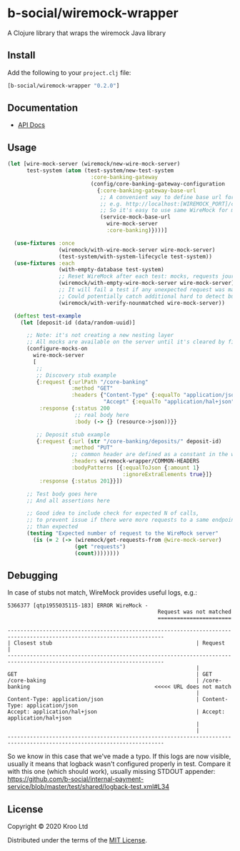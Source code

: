 # b-social/wiremock-wrapper

A Clojure library that wraps the wiremock Java library

## Install

Add the following to your `project.clj` file:

```clj
[b-social/wiremock-wrapper "0.2.0"]
```

## Documentation

* [API Docs](http://b-social.github.io/wiremock-wrapper)

## Usage

```clojure
(let [wire-mock-server (wiremock/new-wire-mock-server)
      test-system (atom (test-system/new-test-system
                          :core-banking-gateway
                          (config/core-banking-gateway-configuration
                            {:core-banking-gateway-base-url
                             ;; A convenient way to define base url for service:
                             ;; e.g. http://localhost:[WIREMOCK_PORT]/core-banking
                             ;; So it's easy to use same WireMock for multiple services with different base url path
                             (service-mock-base-url
                               wire-mock-server
                               :core-banking)})))]

  (use-fixtures :once
                (wiremock/with-wire-mock-server wire-mock-server)
                (test-system/with-system-lifecycle test-system))
  (use-fixtures :each
                (with-empty-database test-system)
                ;; Reset WireMock after each test: mocks, requests journal, etc
                (wiremock/with-empty-wire-mock-server wire-mock-server)
                ;; It will fail a test if any unexpected request was made to the WireMock server
                ;; Could potentially catch additional hard to detect bugs
                (wiremock/with-verify-nounmatched wire-mock-server))

  (deftest test-example
    (let [deposit-id (data/random-uuid)]

      ;; Note: it's not creating a new nesting layer
      ;; All mocks are available on the server until it's cleared by fixture
      (configure-mocks-on
        wire-mock-server
        [
         ;;
         ;; Discovery stub example
         {:request {:urlPath "/core-banking"
                    :method "GET"
                    :headers {"Content-Type" {:equalTo "application/json"}
                              "Accept" {:equalTo "application/hal+json"}}}
          :response {:status 200
                     ;; real body here
                     :body (-> {} (resource->json))}}

         ;; Deposit stub example
         {:request {:url (str "/core-banking/deposits/" deposit-id)
                    :method "PUT"
                    ;; common header are defined as a constant in the wiremock-wrapper library
                    :headers wiremock-wrapper/COMMON-HEADERS
                    :bodyPatterns [{:equalToJson {:amount 1}
                                    :ignoreExtraElements true}]}
          :response {:status 201}}])

      ;; Test body goes here
      ;; And all assertions here

      ;; Good idea to include check for expected N of calls,
      ;; to prevent issue if there were more requests to a same endpoint
      ;; than expected
      (testing "Expected number of request to the WireMock server"
        (is (= 2 (-> (wiremock/get-requests-from @wire-mock-server)
                     (get "requests")
                     (count))))))))
```

## Debugging
In case of stubs not match, WireMock provides useful logs, e.g.:
```
5366377 [qtp1955035115-183] ERROR WireMock -
                                               Request was not matched
                                               =======================

-----------------------------------------------------------------------------------------------------------------------
| Closest stub                                             | Request                                                  |
-----------------------------------------------------------------------------------------------------------------------
                                                           |
GET                                                        | GET
/core-baking                                               | /core-banking                                       <<<<< URL does not match
                                                           |
Content-Type: application/json                             | Content-Type: application/json
Accept: application/hal+json                               | Accept: application/hal+json
                                                           |
                                                           |
-----------------------------------------------------------------------------------------------------------------------

```
So we know in this case that we've made a typo. If this logs are now visible, usually it means that logback wasn't configured properly in test.
Compare it with this one (which should work), usually missing STDOUT appender: https://github.com/b-social/internal-payment-service/blob/master/test/shared/logback-test.xml#L34

## License

Copyright © 2020 Kroo Ltd

Distributed under the terms of the 
[MIT License](http://opensource.org/licenses/MIT).
